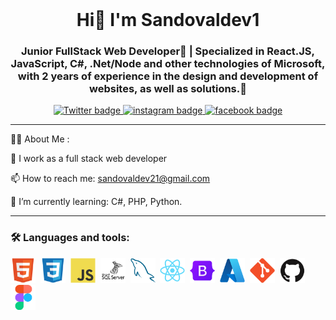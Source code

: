 <div id="header" align="center">
    <img src="https://media.giphy.com/media/xT9IgzoKnwFNmISR8I/giphy.gif" width="200" alt="">
    <h1 align="center">Hi👋 I'm Sandovaldev1</h1>
    <h3 align="center">Junior FullStack Web Developer👾 | Specialized in React.JS, JavaScript, C#, .Net/Node
and other technologies of Microsoft, with 2 years of experience in the design
and development of websites, as well as solutions.💚</h3>
</div>

<div id="badges" align="center">
    <a href="https://twitter.com/Sandovaldev21">
        <img src="https://img.shields.io/twitter/follow/Sandovaldev21?color=green&logo=twitter&style=for-the-badge"
            alt="Twitter badge">
    </a>
    <a href="https://www.instagram.com/agustinsando21/">
        <img src="https://img.shields.io/twitter/follow/agustinsando21?color=green&logo=instagram&style=for-the-badge"
            alt="instagram badge">
    </a>
    <a href="https://www.facebook.com/profile.php?id=100087921491484">
        <img src="https://img.shields.io/twitter/follow/agustinsando21?color=green&logo=facebook&style=for-the-badge"
            alt="facebook badge">
    </a>
</div>
<hr>
👨‍💻 About Me :

📝 I work as a full stack web developer

📫 How to reach me: sandovaldev21@gmail.com

🌱 I’m currently learning: C#, PHP, Python.
<br>
<hr>
<div align="left">
    <h3> 🛠 Languages and tools:</h3>
    <img src="https://raw.githubusercontent.com/devicons/devicon/1119b9f84c0290e0f0b38982099a2bd027a48bf1/icons/html5/html5-original.svg"
        alt="HTML" title="HTML5" width="40" height="40">&nbsp;
    <img src="https://raw.githubusercontent.com/devicons/devicon/1119b9f84c0290e0f0b38982099a2bd027a48bf1/icons/css3/css3-original.svg"
        alt="CSS" title="CSS" width="40" height="40">&nbsp;
    <img src="https://raw.githubusercontent.com/devicons/devicon/1119b9f84c0290e0f0b38982099a2bd027a48bf1/icons/javascript/javascript-original.svg"
        alt="JavaScript" title="JavaScript" width="40" height="40">&nbsp;
    <img src="https://raw.githubusercontent.com/devicons/devicon/1119b9f84c0290e0f0b38982099a2bd027a48bf1/icons/microsoftsqlserver/microsoftsqlserver-plain-wordmark.svg"
        alt="SQL" title="SqlServer" width="40" height="40">&nbsp;
    <img src="https://raw.githubusercontent.com/devicons/devicon/1119b9f84c0290e0f0b38982099a2bd027a48bf1/icons/mysql/mysql-original.svg"
        alt="mysql" title="MySql" width="40" height="40">&nbsp;
    <img src="https://raw.githubusercontent.com/devicons/devicon/1119b9f84c0290e0f0b38982099a2bd027a48bf1/icons/react/react-original.svg"
        alt="React" title="React" width="40" height="40">&nbsp;
    <img src="https://raw.githubusercontent.com/devicons/devicon/1119b9f84c0290e0f0b38982099a2bd027a48bf1/icons/bootstrap/bootstrap-original.svg"
        alt="Bootstrap" title="Bootstrap" width="40" height="40">&nbsp;
    <img src="https://raw.githubusercontent.com/devicons/devicon/1119b9f84c0290e0f0b38982099a2bd027a48bf1/icons/azure/azure-original.svg"
        alt="Azure" title="Azure" width="40" height="40">&nbsp;
    <img src="https://raw.githubusercontent.com/devicons/devicon/1119b9f84c0290e0f0b38982099a2bd027a48bf1/icons/git/git-original.svg"
        alt="Git" title="Git" width="40" height="40">&nbsp;
    <img src="https://raw.githubusercontent.com/devicons/devicon/1119b9f84c0290e0f0b38982099a2bd027a48bf1/icons/github/github-original.svg"
        alt="Github" title="Github" width="40" height="40">&nbsp;
        <img src="https://raw.githubusercontent.com/devicons/devicon/1119b9f84c0290e0f0b38982099a2bd027a48bf1/icons/figma/figma-original.svg"
        alt="Figma" title="Figma" width="40" height="40">&nbsp;
</div>
